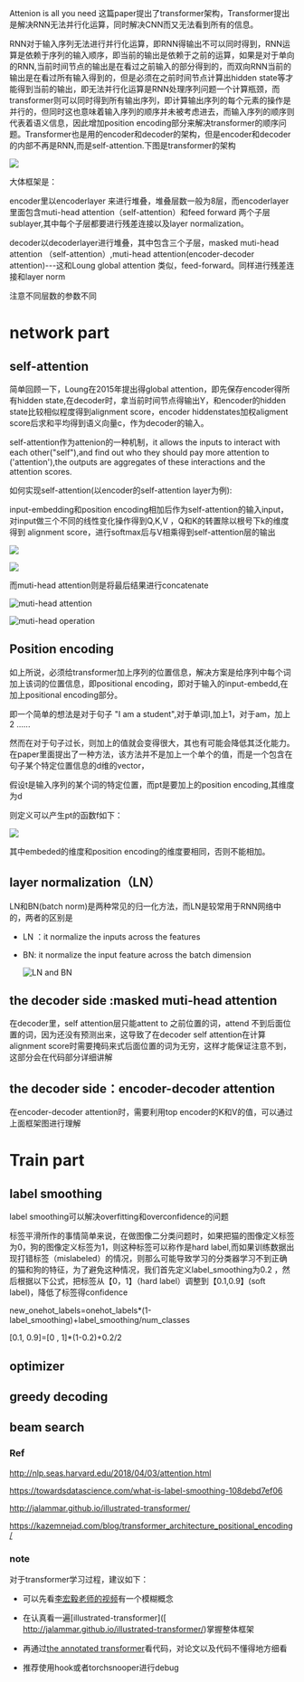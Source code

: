 Attenion is all you need 这篇paper提出了transformer架构，Transformer提出是解决RNN无法并行化运算，同时解决CNN而又无法看到所有的信息。

RNN对于输入序列无法进行并行化运算，即RNN得输出不可以同时得到，RNN运算是依赖于序列的输入顺序，即当前的输出是依赖于之前的运算，如果是对于单向的RNN,当前时间节点的输出是在看过之前输入的部分得到的，而双向RNN当前的输出是在看过所有输入得到的，但是必须在之前时间节点计算出hidden state等才能得到当前的输出，即无法并行化运算是RNN处理序列问题一个计算瓶颈，而transformer则可以同时得到所有输出序列，即计算输出序列的每个元素的操作是并行的，但同时这也意味着输入序列的顺序并未被考虑进去，而输入序列的顺序则代表着语义信息，因此增加position encoding部分来解决transformer的顺序问题。Transformer也是用的encoder和decoder的架构，但是encoder和decoder的内部不再是RNN,而是self-attention.下图是transformer的架构

![](https://github.com/zhulinspace/transformer/blob/master/img/network.png)

大体框架是：

encoder里以encoderlayer 来进行堆叠，堆叠层数一般为8层，而encoderlayer里面包含muti-head attention（self-attention）和feed forward 两个子层sublayer,其中每个子层都要进行残差连接以及layer normalization。

decoder以decoderlayer进行堆叠，其中包含三个子层，masked muti-head attention （self-attention）,muti-head attention(encoder-decoder attention)---这和Loung global attention 类似，feed-forward。同样进行残差连接和layer norm

注意不同层数的参数不同  

# network  part         

## self-attention

简单回顾一下，Loung在2015年提出得global attention，即先保存encoder得所有hidden state,在decoder时，拿当前时间节点得输出Y，和encoder的hidden state比较相似程度得到alignment score，encoder hiddenstates加权aligment score后求和平均得到语义向量c，作为decoder的输入。

self-attention作为attenion的一种机制，it allows the inputs to interact with each other("self"),and find out who they should pay more attention to ('attention'),the outputs are aggregates of these interactions and the attention scores.

如何实现self-attention(以encoder的self-attention layer为例):

input-embedding和position encoding相加后作为self-attention的输入input，对input做三个不同的线性变化操作得到Q,K,V ，Q和K的转置除以根号下k的维度得到 alignment score，进行softmax后与V相乘得到self-attention层的输出

![](https://github.com/zhulinspace/transformer/blob/master/img/self_attention_matrix.png)

![](https://github.com/zhulinspace/transformer/blob/master/img/attention_formulate.png)

而muti-head attention则是将最后结果进行concatenate

![muti-head attention](https://github.com/zhulinspace/transformer/blob/master/img/muti_head_attention.png)

![muti-head operation](https://github.com/zhulinspace/transformer/blob/master/img/muti_head_operation.png)

## Position encoding

如上所说，必须给transformer加上序列的位置信息，解决方案是给序列中每个词加上该词的位置信息，即positional encoding，即对于输入的input-embedd,在加上positional encoding部分。

即一个简单的想法是对于句子 "I  am a student",对于单词I,加上1，对于am，加上2 ......

然而在对于句子过长，则加上的值就会变得很大，其也有可能会降低其泛化能力。在paper里面提出了一种方法，该方法并不是加上一个单个的值，而是一个包含在句子某个特定位置信息的d维的vector，

假设t是输入序列的某个词的特定位置，而pt是要加上的position encoding,其维度为d

则定义可以产生pt的函数f如下：

![ ](https://github.com/zhulinspace/transformer/blob/master/img/positional_encoding_1.png)

其中embeded的维度和position encoding的维度要相同，否则不能相加。

## layer normalization（LN）

LN和BN(batch norm)是两种常见的归一化方法，而LN是较常用于RNN网络中的，两者的区别是

- LN ：it normalize the inputs across the features

- BN: it normalize the input feature across the batch dimension

  ![LN and BN](https://github.com/zhulinspace/transformer/blob/master/img/LN_and_BN.PNG)



## the decoder side :masked muti-head attention

在decoder里，self attention层只能attent to 之前位置的词，attend 不到后面位置的词，因为还没有预测出来，这导致了在decoder self attention在计算alignment score时需要掩码来式后面位置的词为无穷，这样才能保证注意不到，这部分会在代码部分详细讲解

## the decoder side：encoder-decoder attention

在encoder-decoder attention时，需要利用top encoder的K和V的值，可以通过上面框架图进行理解

# Train part

## label smoothing

label smoothing可以解决overfitting和overconfidence的问题

标签平滑所作的事情简单来说，在做图像二分类问题时，如果把猫的图像定义标签为0，狗的图像定义标签为1，则这种标签可以称作是hard label,而如果训练数据出现打错标签（mislabeled）的情况，则那么可能导致学习的分类器学习不到正确的猫和狗的特征，为了避免这种情况，我们首先定义label_smoothing为0.2 ，然后根据以下公式，把标签从【0，1】（hard label）调整到【0.1,0.9】(soft label)，降低了标签得confidence

new_onehot_labels=onehot_labels*(1-label_smoothing)+label_smoothing/num_classes

[0.1, 0.9]=[0 , 1]*(1-0.2)+0.2/2



## optimizer

## greedy decoding

## beam search



### Ref

[ http://nlp.seas.harvard.edu/2018/04/03/attention.html ]( http://nlp.seas.harvard.edu/2018/04/03/attention.html )

[ https://towardsdatascience.com/what-is-label-smoothing-108debd7ef06 ]( https://towardsdatascience.com/what-is-label-smoothing-108debd7ef06 )

[ http://jalammar.github.io/illustrated-transformer/ ]( http://jalammar.github.io/illustrated-transformer/ )

[ https://kazemnejad.com/blog/transformer_architecture_positional_encoding/ ]( https://kazemnejad.com/blog/transformer_architecture_positional_encoding/ )

### note

对于transformer学习过程，建议如下：

- 可以先看[李宏毅老师的视频]( https://www.bilibili.com/video/av48285039?p=92 )有一个模糊概念

- 在认真看一遍[illustrated-transformer]([ http://jalammar.github.io/illustrated-transformer/)掌握整体框架

- 再通过[the annotated transformer]( http://nlp.seas.harvard.edu/2018/04/03/attention.html )看代码，对论文以及代码不懂得地方细看

- 推荐使用hook或者torchsnooper进行debug

  